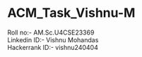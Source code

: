 # ACM_Task_Vishnu-M
Roll no:- AM.Sc.U4CSE23369  
Linkedin ID:- Vishnu Mohandas  
Hackerrank ID:- vishnu240404  
